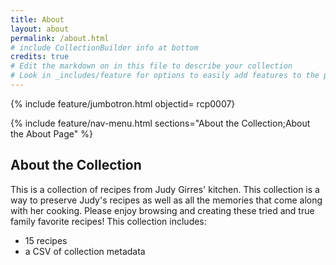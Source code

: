 ```yaml
---
title: About
layout: about
permalink: /about.html
# include CollectionBuilder info at bottom
credits: true
# Edit the markdown on in this file to describe your collection
# Look in _includes/feature for options to easily add features to the page
---
```


{% include feature/jumbotron.html objectid= rcp0007}

{% include feature/nav-menu.html sections="About the Collection;About the About Page" %}

## About the Collection

This is a collection of recipes from Judy Girres' kitchen. This collection is a way to preserve Judy's recipes as well as all the memories that come along with her cooking. Please enjoy browsing and creating these tried and true family favorite recipes! 
This collection includes: 
- 15 recipes
- a CSV of collection metadata 

